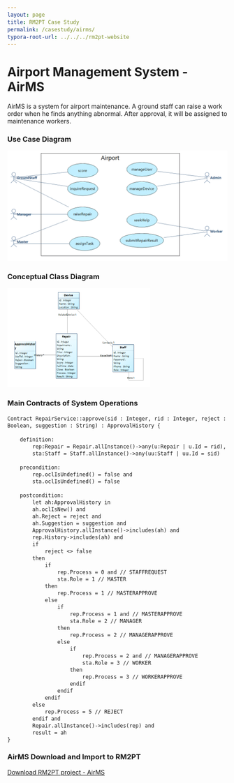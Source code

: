 ```yaml
---
layout: page
title: RM2PT Case Study
permalink: /casestudy/airms/
typora-root-url: ../../../rm2pt-website
---
```


# Airport Management System - AirMS

AirMS is a system for airport maintenance. A ground staff can raise a work order when he finds anything abnormal. After approval, it will be assigned to maintenance workers.

### Use Case Diagram

<img src="/imgs/cases/air-ucd.png" alt="Alt text" style="zoom: 50%;" />

### Conceptual Class Diagram

<img src="/imgs/cases/air-ccd.png" alt="Alt text" style="zoom: 50%;" />

### Main Contracts of System Operations

```
Contract RepairService::approve(sid : Integer, rid : Integer, reject : Boolean, suggestion : String) : ApprovalHistory {

    definition:
        rep:Repair = Repair.allInstance()->any(u:Repair | u.Id = rid),
        sta:Staff = Staff.allInstance()->any(uu:Staff | uu.Id = sid)

    precondition:
        rep.oclIsUndefined() = false and
        sta.oclIsUndefined() = false

    postcondition:
        let ah:ApprovalHistory in
        ah.oclIsNew() and
        ah.Reject = reject and
        ah.Suggestion = suggestion and
        ApprovalHistory.allInstance()->includes(ah) and
        rep.History->includes(ah) and
        if
            reject <> false
        then
            if
                rep.Process = 0 and // STAFFREQUEST
                sta.Role = 1 // MASTER
            then
                rep.Process = 1 // MASTERAPPROVE
            else
                if
                    rep.Process = 1 and // MASTERAPPROVE
                    sta.Role = 2 // MANAGER
                then
                    rep.Process = 2 // MANAGERAPPROVE
                else
                    if
                        rep.Process = 2 and // MANAGERAPPROVE
                        sta.Role = 3 // WORKER
                    then
                        rep.Process = 3 // WORKERAPPROVE
                    endif
                endif
            endif
        else
            rep.Process = 5 // REJECT
        endif and
        Repair.allInstance()->includes(rep) and
        result = ah
}
```

### AirMS Download and Import to RM2PT

[Download RM2PT project - AirMS](https://github.com/RM2PT/CaseStudies)